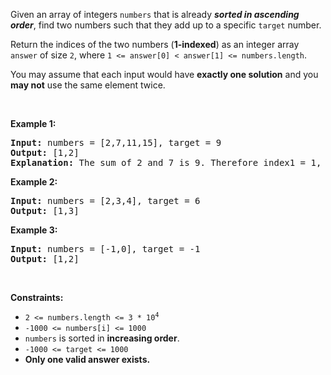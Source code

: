 <div class="notranslate"><p>Given an array of integers <code>numbers</code> that is already <strong><em>sorted in ascending order</em></strong>, find two numbers such that they add up to a specific <code>target</code> number.</p>

<p>Return the indices of the two numbers (<strong>1-indexed</strong>) as an integer array <code>answer</code> of size <code>2</code>, where <code>1 &lt;= answer[0] &lt; answer[1] &lt;= numbers.length</code>.</p>

<p>You may assume that each input would have <strong>exactly one solution</strong> and you <strong>may not</strong> use the same element twice.</p>

<p>&nbsp;</p>
<p><strong>Example 1:</strong></p>

<pre><strong>Input:</strong> numbers = [2,7,11,15], target = 9
<strong>Output:</strong> [1,2]
<strong>Explanation:</strong> The sum of 2 and 7 is 9. Therefore index1 = 1, index2 = 2.
</pre>

<p><strong>Example 2:</strong></p>

<pre><strong>Input:</strong> numbers = [2,3,4], target = 6
<strong>Output:</strong> [1,3]
</pre>

<p><strong>Example 3:</strong></p>

<pre><strong>Input:</strong> numbers = [-1,0], target = -1
<strong>Output:</strong> [1,2]
</pre>

<p>&nbsp;</p>
<p><strong>Constraints:</strong></p>

<ul>
	<li><code>2 &lt;= numbers.length &lt;= 3 * 10<sup>4</sup></code></li>
	<li><code>-1000 &lt;= numbers[i] &lt;= 1000</code></li>
	<li><code>numbers</code> is sorted in <strong>increasing order</strong>.</li>
	<li><code>-1000 &lt;= target &lt;= 1000</code></li>
	<li><strong>Only one valid answer exists.</strong></li>
</ul>
</div>